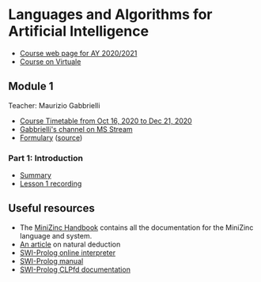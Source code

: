# Languages and Algorithms for Artificial Intelligence

- [Course web page for AY 2020/2021](https://www.unibo.it/en/teaching/course-unit-catalogue/course-unit/2020/446595)
- [Course on Virtuale](https://virtuale.unibo.it/course/view.php?id=18894)

## Module 1
Teacher: Maurizio Gabbrielli

- [Course Timetable from Oct 16, 2020 to Dec 21, 2020](https://www.unibo.it/en/teaching/course-unit-catalogue/course-unit/2020/446595/orariolezioni#447780)
- [Gabbrielli's channel on MS Stream](https://web.microsoftstream.com/user/f9f103f3-1732-4b8e-8ba9-fff748a59273)
- [Formulary](formulary/laai1.pdf) ([source](formulary/laai1.tex))

### Part 1: Introduction

- [Summary](1%20-%20Introduction.md)
- [Lesson 1 recording](https://web.microsoftstream.com/video/65b0bf2d-8bbd-4a3b-b405-43dea4a962df)

## Useful resources

- The [MiniZinc Handbook](https://www.minizinc.org/doc-2.5.0/en/index.html) contains all the documentation for the MiniZinc language and system.
- [An article](https://zitoc.com/natural-deduction/) on natural deduction
- [SWI-Prolog online interpreter](https://swish.swi-prolog.org/)
- [SWI-Prolog manual](https://www.swi-prolog.org/pldoc/man?section=overview)
- [SWI-Prolog CLPfd documentation](https://www.swi-prolog.org/man/clpfd.html)

